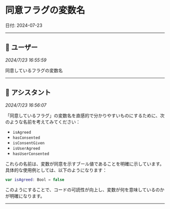# 同意フラグの変数名

日付: 2024-07-23

---

## 👤 ユーザー
*2024/7/23 16:55:59*

同意しているフラグの変数名

---

## 🤖 アシスタント
*2024/7/23 16:56:07*

「同意しているフラグ」の変数名を直感的で分かりやすいものにするために、次のような名前を考えてみてください：

- `isAgreed`
- `hasConsented`
- `isConsentGiven`
- `isUserAgreed`
- `hasUserConsented`

これらの名前は、変数が同意を示すブール値であることを明確に示しています。具体的な使用例としては、以下のようになります：

```swift
var isAgreed: Bool = false
```

このようにすることで、コードの可読性が向上し、変数が何を意味しているのかが明確になります。

---
